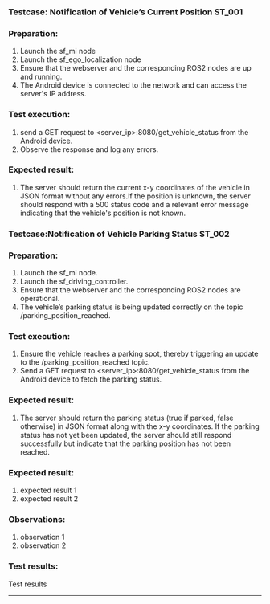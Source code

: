 ### Testcase: Notification of Vehicle’s Current Position ST_001

### Preparation:
1. Launch the sf_mi node                                                                                             
2. Launch the sf_ego_localization node                                                        
3. Ensure that the webserver and the corresponding ROS2 nodes are up and running.
4. The Android device is connected to the network and can access the server's IP address.

### Test execution:
1. send a GET request to <server_ip>:8080/get_vehicle_status from the Android device.
2. Observe the response and log any errors.


### Expected result:
1. The server should return the current x-y coordinates of the vehicle in JSON format without any errors.If the position is unknown, the server should respond with a 500 status code and a relevant error message indicating that the vehicle's position is not known.

### Testcase:Notification of Vehicle Parking Status ST_002

### Preparation:
1. Launch the sf_mi node.                                                                              
2. Launch the sf_driving_controller.                                                               
3. Ensure that the webserver and the corresponding ROS2 nodes are operational.
4. The vehicle’s parking status is being updated correctly on the topic /parking_position_reached.

### Test execution:
1. Ensure the vehicle reaches a parking spot, thereby triggering an update to the /parking_position_reached topic.
2. Send a GET request to <server_ip>:8080/get_vehicle_status from the Android device to fetch the parking status.

### Expected result:
1. The server should return the parking status (true if parked, false otherwise) in JSON format along with the x-y coordinates.
If the parking status has not yet been updated, the server should still respond successfully but indicate that the parking position has not been reached.

### Expected result:
1. expected result 1
2. expected result 2

### Observations:
1. observation 1
2. observation 2

### Test results:
Test results
<hr>